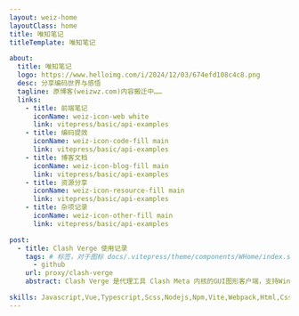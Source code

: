 ```yaml
---
layout: weiz-home
layoutClass: home
title: 唯知笔记
titleTemplate: 唯知笔记

about:
  title: 唯知笔记
  logo: https://www.helloimg.com/i/2024/12/03/674efd108c4c8.png
  desc: 分享编码世界与感悟
  tagline: 原博客(weizwz.com)内容搬迁中……
  links:
    - title: 前端笔记
      iconName: weiz-icon-web white
      link: vitepress/basic/api-examples
    - title: 编码提效
      iconName: weiz-icon-code-fill main
      link: vitepress/basic/api-examples
    - title: 博客文档
      iconName: weiz-icon-blog-fill main
      link: vitepress/basic/api-examples
    - title: 资源分享
      iconName: weiz-icon-resource-fill main
      link: vitepress/basic/api-examples
    - title: 杂项记录
      iconName: weiz-icon-other-fill main
      link: vitepress/basic/api-examples

post:
  - title: Clash Verge 使用记录
    tags: # 标签，对于图标 docs/.vitepress/theme/components/WHome/index.scss 中可看
      - github
    url: proxy/clash-verge
    abstract: Clash Verge 是代理工具 Clash Meta 内核的GUI图形客户端，支持Windows、Linux、macOS系统，分流规则功能强大且支持多种代理协议，如V2Ray、Trojan、Shadowsocks(R)、Socks等协议。详情可查看 ~~clash-verge~~ ，2023年作者删库后又有其他开发者进行接力，当前可用地址 clash-verge-rev。

skills: Javascript,Vue,Typescript,Scss,Nodejs,Npm,Vite,Webpack,Html,Css,Photoshop,Git,Terminal,Code,Map,Echarts,Blog,Json,Vscode,Vue 3,Idea,Pnpm,Mac OS,App,Uni-app,Windows,Hexo,Github,Vitepress,Svn,Nginx,Chrome,WebGL,React,Markdown,Gulp,Yaml,Yarn,Proxy,Less,SPA,Clash,Gitee,Jsx,Http,Xml,Element Plus,Nuxt,JQuery,Sublime Text,AngularJs,Bootstrap,AntDesign,ECMAScript,Canvas,Tomcat,Linux,Axios,Mockjs,XSS,SSR,Cookie,Electronjs,Flutter,MVVM,seo,Browser,Ajax,Babel,DOM,BOM,SVG,Https,WeChat Mini Program
---
```


